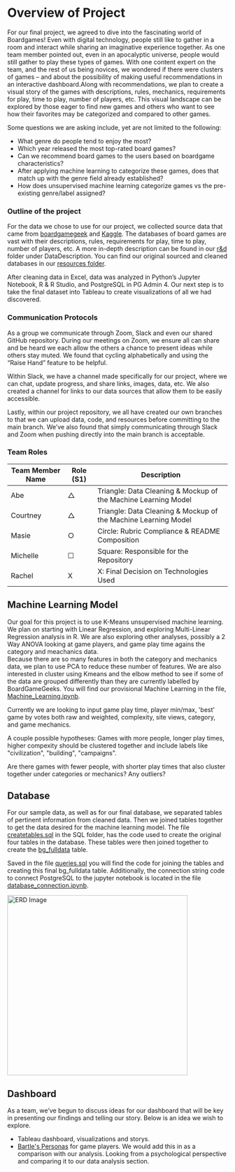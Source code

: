 # Overview of Project

For our final project, we agreed to dive into the fascinating world of Boardgames! 
Even with digital technology, people still like to gather in a room and interact while sharing an imaginative experience together. As one team member pointed out, even in an apocalyptic universe, people would still gather to play these types of games. With one content expert on the team, and the rest of us being novices, we wondered if there were clusters of games – and about the possibility of making useful recommendations in an interactive dashboard.Along with recommendations, we plan to create a visual story of the games with descriptions, rules, mechanics, requirements for play, time to play, number of players, etc. This visual landscape can be explored by those eager to find new games and others who want to see how their favorites may be categorized and compared to other games.

Some questions we are asking include, yet are not limited to the following:

-	What genre do people tend to enjoy the most?
-	Which year released the most top-rated board games?
-	Can we recommend board games to the users based on boardgame characteristics?
-	After applying machine learning to categorize these games, does that match up with the genre field already established?
-	How does unsupervised machine learning categorize games vs the pre-existing genre/label assigned?

### Outline of the project 
For the data we chose to use for our project, we collected source data that came from [boardgamegeek]( https://boardgamegeek.com/wiki/page/BGG_XML_API) and [Kaggle]( https://www.kaggle.com/datasets/extralime/20000-boardgames-dataset). The databases of board games are vast with their descriptions, rules, requirements for play, time to play, number of players, etc. A more in-depth description can be found in our [r&d]( https://github.com/miwermi/DA-team-proj/tree/main/r%26d) folder under DataDescription. You can find our original sourced and cleaned databases in our [resources folder](https://github.com/miwermi/DA-team-proj/tree/main/resources).

After cleaning data in Excel, data was analyzed in Python’s Jupyter Notebook, R & R Studio, and PostgreSQL in PG Admin 4. Our next step is to take the final dataset into Tableau to create visualizations of all we had discovered.


### Communication Protocols 
As a group we communicate through Zoom, Slack and even our shared GitHub repository. During our meetings on Zoom, we ensure all can share and be heard we each allow the others a chance to present ideas while others stay muted. We found that cycling alphabetically and using the “Raise Hand” feature to be helpful.  

Within Slack, we have a channel made specifically for our project, where we can chat, update progress, and share links, images, data, etc. We also created a channel for links to our data sources that allow them to be easily accessible. 

Lastly, within our project repository, we all have created our own branches to that we can upload data, code, and resources before committing to the main branch. We’ve also found that simply communicating through Slack and Zoom when pushing directly into the main branch is acceptable. 
   
### Team Roles
| Team Member Name | Role (S1) | Description      |
|------------------|---------|--------------------|
| Abe | &#9651; | Triangle: Data Cleaning & Mockup of the Machine Learning Model |
| Courtney | &#9651; | Triangle: Data Cleaning & Mockup of the Machine Learning Model |
| Masie | &#9675; | Circle: Rubric Compliance & README Composition |
| Michelle | &#9744; | Square: Responsible for the Repository 
| Rachel | X | X: Final Decision on Technologies Used |

## Machine Learning Model
Our goal for this project is to use K-Means unsupervised machine learning.  We plan on starting with Linear Regression, and exploring Multi-Linear Regression analysis in R.  We are also exploring other analyses, possibly a 2 Way ANOVA looking at game players, and game play time agains the category and meachanics data.  
Because there are so many features in both the category and mechanics data, we plan to use PCA to reduce these number of features. We are also interested in cluster using Kmeans and the elbow method to see if some of the data are grouped differently than they are currently labelled by BoardGameGeeks. You will find our provisional Machine Learning in the file, [Machine_Learning.ipynb]( https://github.com/miwermi/DA-team-proj/blob/main/Machine_Learning.ipynb).

Currently we are looking to input game play time, player min/max, 'best' game by votes both raw and weighted, complexity, site views, category, and game mechanics. 

A couple possible hypotheses:  Games with more people, longer play times, higher compexity should be clustered together and include labels like "civilization", "building", "campaigns".

Are there games with fewer people, with shorter play times that also cluster together under categories or mechanics?  Any outliers?

## Database
For our sample data, as well as for our final database, we separated tables of pertinent information from cleaned data. Then we joined tables together to get the data desired for the machine learning model. The file [createtables.sql](https://github.com/miwermi/DA-team-proj/blob/main/sql/createtables.sql) in the SQL folder, has the code used to create the original four tables in the database. These tables were then joined together to create the [bg_fulldata]( https://github.com/miwermi/DA-team-proj/blob/main/sql/bg_fulldata.csv) table. 

Saved in the file [queries.sql]( https://github.com/miwermi/DA-team-proj/blob/main/sql/queries.sql) you will find the code for joining the tables and creating this final bg_fulldata table. Additionally, the connection string code to connect PostgreSQL to the jupyter notebook is located in the file [database_connection.ipynb]( https://github.com/miwermi/DA-team-proj/blob/main/sql/database_connection.ipynb).  

<img width="412" alt="ERD Image" src="https://user-images.githubusercontent.com/102122063/187095802-ba01f4b6-9950-4ce8-82fa-9803c108f59b.png">
    
## Dashboard
As a team, we’ve begun to discuss ideas for our dashboard that will be key in presenting our findings and telling our story. Below is an idea we wish to explore. 
- Tableau dashboard, visualizations and storys. 
-  [Bartle's Personas](https://www.interaction-design.org/literature/article/bartle-s-player-types-for-gamification#:~:text=There%20are%20four%20player%20types,any%20combination%20of%20these%20types) for game players. We would add this in as a comparison with our analysis. Looking from a psychological perspective and comparing it to our data analysis section.



